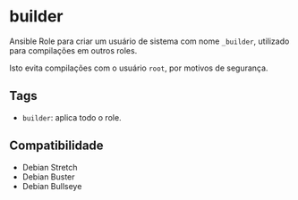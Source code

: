 # builder

Ansible Role para criar um usuário de sistema com nome `_builder`, utilizado para
compilações em outros roles.

Isto evita compilações com o usuário `root`, por motivos de segurança.

## Tags

- `builder`: aplica todo o role.

## Compatibilidade

- Debian Stretch
- Debian Buster
- Debian Bullseye

